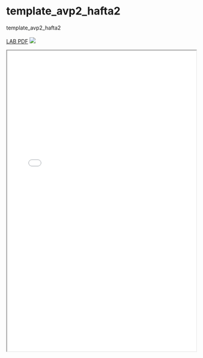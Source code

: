 # template_avp2_hafta2
template_avp2_hafta2 <br>
<br>
[LAB PDF](hafta2_lab_bilgi.pdf)
<image src="hafta2_lab_bilgi.html"/>
<iframe width="100%" height="800" src="hafta2_lab_bilgi.htm">
